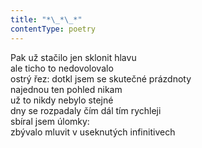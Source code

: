 ```yaml
---
title: "*\_*\_*"
contentType: poetry
---
```


<section>

Pak už stačilo jen sklonit hlavu  
ale ticho to nedovolovalo  
ostrý řez: dotkl jsem se skutečné prázdnoty  
najednou ten pohled nikam  
už to nikdy nebylo stejné  
dny se rozpadaly čím dál tím rychleji  
sbíral jsem úlomky:  
zbývalo mluvit v useknutých infinitivech

</section>
